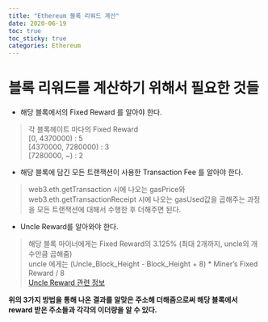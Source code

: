 ```yaml
---
title: "Ethereum 블록 리워드 계산"
date: 2020-06-19
toc: true
toc_sticky: true
categories: Ethereum
---
```


# 블록 리워드를 계산하기 위해서 필요한 것들
- 해당 블록에서의 Fixed Reward 를 알아야 한다.
> 각 블록헤이트 마다의 Fixed Reward   
> [0, 4370000) : 5   
> [4370000, 7280000) : 3   
> [7280000, ~) : 2

- 해당 블록에 담긴 모든 트랜잭션이 사용한 Transaction Fee 를 알아야 한다.
> web3.eth.getTransaction 시에 나오는 gasPrice와 web3.eth.getTransactionReceipt 시에 나오는 gasUsed값을 곱해주는 과정을 모든
> 트랜잭션에 대해서 수행한 후 더해주면 된다. 

- Uncle Reward를 알아와야 한다.
> 해당 블록 마이너에게는  Fixed Reward의 3.125% (최대 2개까지, uncle의 개수만큼 곱해줌)   
> uncle 에게는 (Uncle_Block_Height - Block_Height + 8) * Miner’s Fixed Reward / 8   
> [Uncle Reward 관련 정보](https://taeyonghwang.github.io/ethereum/uncle-reward/)

__위의 3가지 방법을 통해 나온 결과를 알맞은 주소해 더해줌으로써 해당 블록에서 reward 받은 주소들과 각각의 이더량을 알 수 있다.__



 
 

